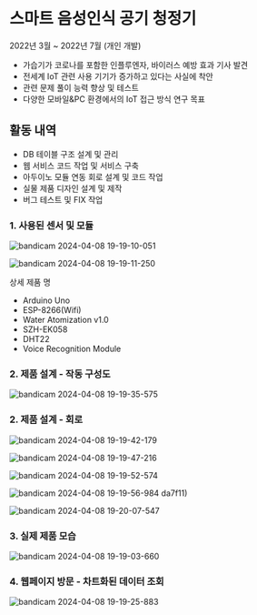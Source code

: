 # 스마트 음성인식 공기 청정기

2022년 3월 ~ 2022년 7월 (개인 개발)

* 가습기가 코로나를 포함한 인플루엔자, 바이러스 예방 효과 기사 발견
* 전세계 IoT 관련 사용 기기가 증가하고 있다는 사실에 착안
* 관련 문제 풀이 능력 향상 및 테스트
* 다양한 모바일&PC 환경에서의 IoT 접근 방식 연구 목표

## 활동 내역
- DB 테이블 구조 설계 및 관리
- 웹 서비스 코드 작업 및 서비스 구축
- 아두이노 모듈 연동 회로 설계 및 코드 작업
- 실물 제품 디자인 설계 및 제작
- 버그 테스트 및 FIX 작업

### 1. 사용된 센서 및 모듈

![bandicam 2024-04-08 19-19-10-051](https://github.com/KYJ3537/IoT_Humidifier/assets/107566312/f1550118-ee77-4e2d-8f12-4c0772b2ed62)

![bandicam 2024-04-08 19-19-11-250](https://github.com/KYJ3537/IoT_Humidifier/assets/107566312/b3735bf1-c5d5-414d-abbc-8f3fbfb7e480)

상세 제품 명

- Arduino Uno
- ESP-8266(Wifi)
- Water Atomization v1.0
- SZH-EK058
- DHT22
- Voice Recognition Module

### 2. 제품 설계 - 작동 구성도

![bandicam 2024-04-08 19-19-35-575](https://github.com/KYJ3537/IoT_Humidifier/assets/107566312/fc9a8578-00df-48cc-997e-52953dcfe927)

### 2. 제품 설계 - 회로

![bandicam 2024-04-08 19-19-42-179](https://github.com/KYJ3537/IoT_Humidifier/assets/107566312/23b46d99-f40c-400e-838e-11e571bd8f29)

![bandicam 2024-04-08 19-19-47-216](https://github.com/KYJ3537/IoT_Humidifier/assets/107566312/0ce5e517-3b17-4a87-8d52-da80b5d0646e)

![bandicam 2024-04-08 19-19-52-574](https://github.com/KYJ3537/IoT_Humidifier/assets/107566312/09a0921f-444e-4ec3-be2d-c98f28f37ba4)

![bandicam 2024-04-08 19-19-56-984](https://github.com/KYJ3537/IoT_Humidifier/assets/107566312/90a165fe-14f0-4248-8773-7738059563df)
da7f11)

![bandicam 2024-04-08 19-20-07-547](https://github.com/KYJ3537/IoT_Humidifier/assets/107566312/93697958-4cbb-4517-919a-a2c74143d26e)

### 3. 실제 제품 모습

![bandicam 2024-04-08 19-19-03-660](https://github.com/KYJ3537/IoT_Humidifier/assets/107566312/d60f6614-1c28-4797-86c3-a95d1f95f29f)

### 4. 웹페이지 방문 - 차트화된 데이터 조회
![bandicam 2024-04-08 19-19-25-883](https://github.com/KYJ3537/IoT_Humidifier/assets/107566312/e6769ee4-d233-40ea-84c8-48af0ba715bd)

